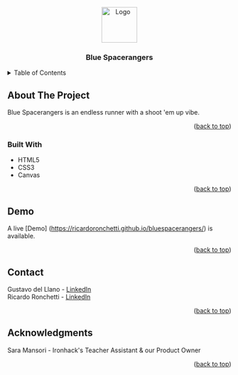 <div id="top"></div>
<!-- PROJECT LOGO -->
<br />
<div align="center">
    <img src="https://i.imgur.com/oFkK9vl.png" alt="Logo" width="80" height="80">
  <h3 align="center">Blue Spacerangers</h3>
</div>



<!-- TABLE OF CONTENTS -->
<details>
  <summary>Table of Contents</summary>
  <ol>
    <li>
      <a href="#about-the-project">About The Project</a>
      <ul>
        <li><a href="#built-with">Built With</a></li>
      </ul>
    </li>
    <li><a href="#authors">Authors</a></li>
    <li><a href="#demo">Demo</a></li>
    <li><a href="#acknowledgments">Acknowledgments</a></li>
  </ol>
</details>



<!-- ABOUT THE PROJECT -->
## About The Project

Blue Spacerangers is an endless runner with a shoot 'em up vibe.

<p align="right">(<a href="#top">back to top</a>)</p>



### Built With

* HTML5
* CSS3
* Canvas

<p align="right">(<a href="#top">back to top</a>)</p>


<!-- DEMO -->
## Demo

A live [Demo] (https://ricardoronchetti.github.io/bluespacerangers/) is available.

<p align="right">(<a href="#top">back to top</a>)</p>



<!-- CONTACT -->
## Contact

Gustavo del Llano - [LinkedIn](https://linkedin.com/in/gustavo-del-llano-villarroel)<br />
Ricardo Ronchetti - [LinkedIn](https://linkedin.com/in/ricardoronchetti)

<p align="right">(<a href="#top">back to top</a>)</p>



<!-- ACKNOWLEDGMENTS -->
## Acknowledgments

Sara Mansori - Ironhack's Teacher Assistant & our Product Owner

<p align="right">(<a href="#top">back to top</a>)</p>